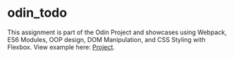 # odin_todo

This assignment is part of the Odin Project and showcases using Webpack, ES6 Modules, OOP design, DOM Manipulation, and CSS Styling with Flexbox. View example here:  [Project][1].

[1]: https://htmlpreview.github.io/?https://github.com/jjrog16/odin_todo/blob/main/dist/index.html "Projec"
